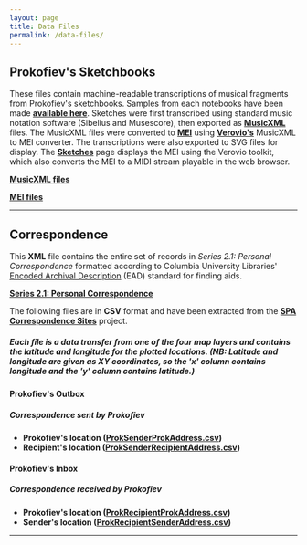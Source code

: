 ```yaml
---
layout: page
title: Data Files
permalink: /data-files/
---
```

## Prokofiev's Sketchbooks

These files contain machine-readable transcriptions of musical fragments from Prokofiev's sketchbooks. Samples from each notebooks have been made __[available here](../sketches)__. Sketches were first transcribed using standard music notation software (Sibelius and Musescore), then exported as __[MusicXML](https://www.musicxml.com/)__ files. The MusicXML files were converted to __[MEI](https://music-encoding.org/)__ using __[Verovio's](https://www.verovio.org/index.xhtml)__ MusicXML to MEI converter. The transcriptions were also exported to SVG files for display.
The __[Sketches](../sketches)__ page displays the MEI using the Verovio toolkit, which also converts the MEI to a MIDI stream playable in the web browser.

__[MusicXML files](../meimidi/xml/)__

__[MEI files](../meimidi/meiEdit/)__

---

## Correspondence

This __XML__ file contains the entire set of records in _Series 2.1: Personal Correspondence_ formatted according to Columbia University Libraries' [Encoded Archival Description](https://www.loc.gov/rr/ead/) (EAD) standard for finding aids.

[__Series 2.1: Personal Correspondence__](../textfiles/xml/Series2.1.xml)

The following files are in __CSV__ format and have been extracted from the __[SPA Correspondence Sites](http://arcg.is/vOTC8)__ project.

##### Each file is a data transfer from one of the four map layers and contains the latitude and longitude for the plotted locations. (NB: Latitude and longitude are given as XY coordinates, so the 'x' column contains _longitude_ and the 'y' column contains _latitude_.)

#### Prokofiev's Outbox
##### Correspondence sent by Prokofiev

* __Prokofiev's location ([ProkSenderProkAddress.csv](../textfiles/csv/ProkSenderProkAddress.csv))__
* __Recipient's location ([ProkSenderRecipientAddress.csv](../textfiles/csv/ProkSenderRecipientAddress.csv))__

#### Prokofiev's Inbox
##### Correspondence received by Prokofiev

* __Prokofiev's location ([ProkRecipientProkAddress.csv](../textfiles/csv/ProkRecipientProkAddress.csv))__
* __Sender's location ([ProkRecipientSenderAddress.csv](../textfiles/csv/ProkRecipientSenderAddress.csv))__

---
